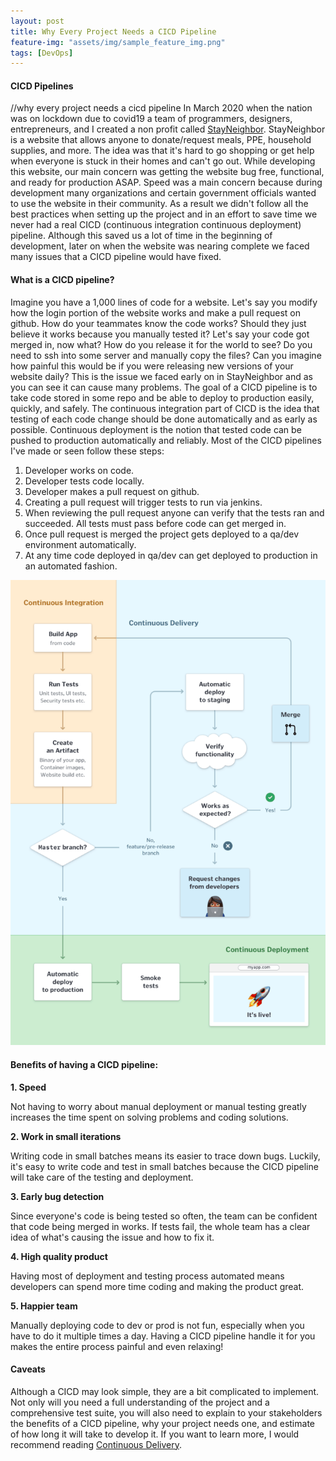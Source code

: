 ```yaml
---
layout: post
title: Why Every Project Needs a CICD Pipeline
feature-img: "assets/img/sample_feature_img.png"
tags: [DevOps]
---
```


#### CICD Pipelines

//why every project needs a cicd pipeline
In March 2020 when the nation was on lockdown due to covid19 a team of programmers, designers, entrepreneurs, and I created a non profit called [StayNeighbor](https://stayneighbor.com/). StayNeighbor is a website that allows anyone to donate/request meals, PPE, household supplies, and more. The idea was that it's hard to go shopping or get help when everyone is stuck in their homes and can't go out. While developing this website, our main concern was getting the website bug free, functional, and ready for production ASAP. Speed was a main concern because during development many organizations and certain government officials wanted to use the website in their community. As a result we didn't follow all the best practices when setting up the project and in an effort to save time we never had a real CICD (continuous integration continuous deployment) pipeline. Although this saved us a lot of time in the beginning of development, later on when the website was nearing complete we faced many issues that a CICD pipeline would have fixed.

#### What is a CICD pipeline?

Imagine you have a 1,000 lines of code for a website. Let's say you modify how the login portion of the website works and make a pull request on github. How do your teammates know the code works? Should they just believe it works because you manually tested it? Let's say your code got merged in, now what? How do you release it for the world to see? Do you need to ssh into some server and manually copy the files? Can you imagine how painful this would be if you were releasing new versions of your website daily? This is the issue we faced early on in StayNeighbor and as you can see it can cause many problems. The goal of a CICD pipeline is to take code stored in some repo and be able to deploy to production easily, quickly, and safely. The continuous integration part of CICD is the idea that testing of each code change should be done automatically and as early as possible. Continuous deployment is the notion that tested code can be pushed to production automatically and reliably. Most of the CICD pipelines I've made or seen follow these steps:
1. Developer works on code.
2. Developer tests code locally.
3. Developer makes a pull request on github.
4. Creating a pull request will trigger tests to run via jenkins.
5. When reviewing the pull request anyone can verify that the tests ran and succeeded. All tests must pass before code can get merged in.
6. Once pull request is merged the project gets deployed to a qa/dev environment automatically.
7. At any time code deployed in qa/dev can get deployed to production in an automated fashion.

![](assets/img/cicd.png)

#### Benefits of having a CICD pipeline:

**1. Speed**

Not having to worry about manual deployment or manual testing greatly increases the time spent on solving problems and coding solutions.


**2. Work in small iterations**

Writing code in small batches means its easier to trace down bugs. Luckily, it's easy to write code and test in small batches because the CICD pipeline will take care of the testing and deployment.

**3. Early bug detection**

Since everyone's code is being tested so often, the team can be confident that code being merged in works. If tests fail, the whole team has a clear idea of what's causing the issue and how to fix it.

**4. High quality product**

Having most of deployment and testing process automated means developers can spend more time coding and making the product great.

**5. Happier team**

Manually deploying code to dev or prod is not fun, especially when you have to do it multiple times a day. Having a CICD pipeline handle it for you makes the entire process painful and even relaxing!

#### Caveats
Although a CICD may look simple, they are a bit complicated to implement. Not only will you need a full understanding of the project and a comprehensive test suite, you will also need to explain to your stakeholders the benefits of a CICD pipeline, why your project needs one, and estimate of how long it will take to develop it. If you want to learn more, I would recommend reading [Continuous Delivery](https://www.amazon.com/Continuous-Delivery-Deployment-Automation-Addison-Wesley/dp/0321601912).
